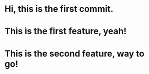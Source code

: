 # Hi, this is the first commit.

# This is the first feature, yeah!

# This is the second feature, way to go!
